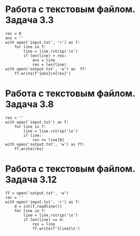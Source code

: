 # Работа с текстовым файлом. Задача 3.3

```
res = 0
ans = ''
with open('input.txt', 'r') as f:
    for line in f:
        line = line.rstrip('\n')
        if len(line) > res:
            ans = line
            res = len(line)
with open('output.txt', 'w') as  ff:
    ff.write(f'{ans}\n{res}')
```

# Работа с текстовым файлом. Задача 3.8

```
res = ''
with open('input.txt') as f:
    for line in f:
        line = line.rstrip('\n')
        if line:
            res += line[0]
with open('output.txt', 'w') as ff:
    ff.write(res)
```

# Работа с текстовым файлом. Задача 3.12

```
ff = open('output.txt', 'w')
res = ''
with open('input.txt', 'r') as f:
    d = int(f.readline())
    for line in f:
        line = line.rstrip('\n')
        if len(line) == d:
            res = line
            ff.write(f'{line}\n')
```
